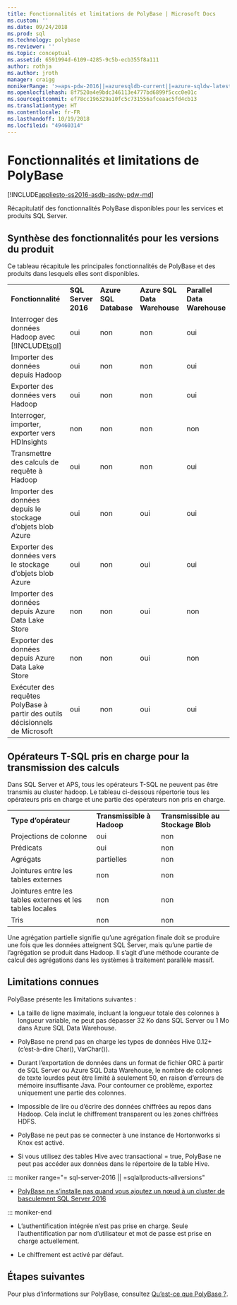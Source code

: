 ```yaml
---
title: Fonctionnalités et limitations de PolyBase | Microsoft Docs
ms.custom: ''
ms.date: 09/24/2018
ms.prod: sql
ms.technology: polybase
ms.reviewer: ''
ms.topic: conceptual
ms.assetid: 6591994d-6109-4285-9c5b-ecb355f8a111
author: rothja
ms.author: jroth
manager: craigg
monikerRange: '>=aps-pdw-2016||=azuresqldb-current||=azure-sqldw-latest||>=sql-server-2016||=sqlallproducts-allversions||>=sql-server-linux-2017||=azuresqldb-mi-current'
ms.openlocfilehash: 8f7520a4e9bdc346113e4777bd6899f5ccc0e01c
ms.sourcegitcommit: ef78cc196329a10fc5c731556afceaac5fd4cb13
ms.translationtype: HT
ms.contentlocale: fr-FR
ms.lasthandoff: 10/19/2018
ms.locfileid: "49460314"
---
```

# <a name="polybase-features-and-limitations"></a>Fonctionnalités et limitations de PolyBase

[!INCLUDE[appliesto-ss2016-asdb-asdw-pdw-md](../../includes/tsql-appliesto-ss2016-all-md.md)]

Récapitulatif des fonctionnalités PolyBase disponibles pour les services et produits SQL Server.  
  
## <a name="feature-summary-for-product-releases"></a>Synthèse des fonctionnalités pour les versions du produit

Ce tableau récapitule les principales fonctionnalités de PolyBase et des produits dans lesquels elles sont disponibles.  
  
||||||
|-|-|-|-|-|   
|**Fonctionnalité**|**SQL Server 2016**|**Azure SQL Database**|**Azure SQL Data Warehouse**|**Parallel Data Warehouse**| 
|Interroger des données Hadoop avec [!INCLUDE[tsql](../../includes/tsql-md.md)]|oui|non|non|oui|
|Importer des données depuis Hadoop|oui|non|non|oui|
|Exporter des données vers Hadoop  |oui|non|non| oui|
|Interroger, importer, exporter vers HDInsights |non|non|non|non
|Transmettre des calculs de requête à Hadoop|oui|non|non|oui|  
|Importer des données depuis le stockage d’objets blob Azure|oui|non|oui|oui| 
|Exporter des données vers le stockage d’objets blob Azure|oui|non|oui|oui|  
|Importer des données depuis Azure Data Lake Store|non|non|oui|non|    
|Exporter des données depuis Azure Data Lake Store|non|non|oui|non|
|Exécuter des requêtes PolyBase à partir des outils décisionnels de Microsoft|oui|non|oui|oui|   

## <a name="pushdown-computation-supported-t-sql-operators"></a>Opérateurs T-SQL pris en charge pour la transmission des calculs

Dans SQL Server et APS, tous les opérateurs T-SQL ne peuvent pas être transmis au cluster hadoop. Le tableau ci-dessous répertorie tous les opérateurs pris en charge et une partie des opérateurs non pris en charge. 

||||
|-|-|-| 
|**Type d’opérateur**|**Transmissible à Hadoop**|**Transmissible au Stockage Blob**|
|Projections de colonne|oui|non|
|Prédicats|oui|non|
|Agrégats|partielles|non|
|Jointures entre les tables externes|non|non|
|Jointures entre les tables externes et les tables locales|non|non|
|Tris|non|non|

Une agrégation partielle signifie qu’une agrégation finale doit se produire une fois que les données atteignent SQL Server, mais qu’une partie de l’agrégation se produit dans Hadoop. Il s’agit d’une méthode courante de calcul des agrégations dans les systèmes à traitement parallèle massif.  

## <a name="known-limitations"></a>Limitations connues

PolyBase présente les limitations suivantes :

- La taille de ligne maximale, incluant la longueur totale des colonnes à longueur variable, ne peut pas dépasser 32 Ko dans SQL Server ou 1 Mo dans Azure SQL Data Warehouse.

- PolyBase ne prend pas en charge les types de données Hive 0.12+ (c’est-à-dire Char(), VarChar()).

- Durant l’exportation de données dans un format de fichier ORC à partir de SQL Server ou Azure SQL Data Warehouse, le nombre de colonnes de texte lourdes peut être limité à seulement 50, en raison d’erreurs de mémoire insuffisante Java. Pour contourner ce problème, exportez uniquement une partie des colonnes.

- Impossible de lire ou d’écrire des données chiffrées au repos dans Hadoop. Cela inclut le chiffrement transparent ou les zones chiffrées HDFS.

- PolyBase ne peut pas se connecter à une instance de Hortonworks si Knox est activé.

- Si vous utilisez des tables Hive avec transactional = true, PolyBase ne peut pas accéder aux données dans le répertoire de la table Hive.

<!--SQL Server 2016-->
::: moniker range="= sql-server-2016 || =sqlallproducts-allversions"

- [PolyBase ne s’installe pas quand vous ajoutez un nœud à un cluster de basculement SQL Server 2016](https://support.microsoft.com/en-us/help/3173087/fix-polybase-feature-doesn-t-install-when-you-add-a-node-to-a-sql-server-2016-failover-cluster)

::: moniker-end

- L’authentification intégrée n’est pas prise en charge. Seule l’authentification par nom d’utilisateur et mot de passe est prise en charge actuellement.  

- Le chiffrement est activé par défaut.

## <a name="next-steps"></a>Étapes suivantes

Pour plus d’informations sur PolyBase, consultez [Qu’est-ce que PolyBase ?](polybase-guide.md).
